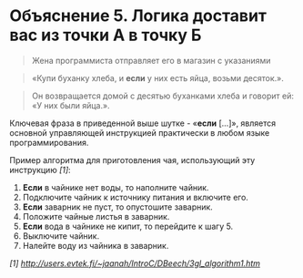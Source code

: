 # Объяснение 5. Логика доставит вас из точки А в точку Б

> Жена программиста отправляет его в магазин с указаниями

> «Купи буханку хлеба, и **если** у них есть яйца, возьми десяток.».

> Он возвращается домой с десятью буханками хлеба и говорит ей: «У них были яйца.».

Ключевая фраза в приведенной выше шутке - «**если** [...]», является основной управляющей инструкцией практически в любом языке программирования.

Пример алгоритма для приготовления чая, использующий эту инструкцию *[1]*:

1. **Если** в чайнике нет воды, то наполните чайник.
2. Подключите чайник к источнику питания и включите его.
3. **Если** заварник не пуст, то опустошите заварник.
4. Положите чайные листья в заварник.
5. **Если** вода в чайнике не кипит, то перейдите к шагу 5.
6. Выключите чайник.
7. Налейте воду из чайника в заварник.

*[1] http://users.evtek.fi/~jaanah/IntroC/DBeech/3gl_algorithm1.htm*
